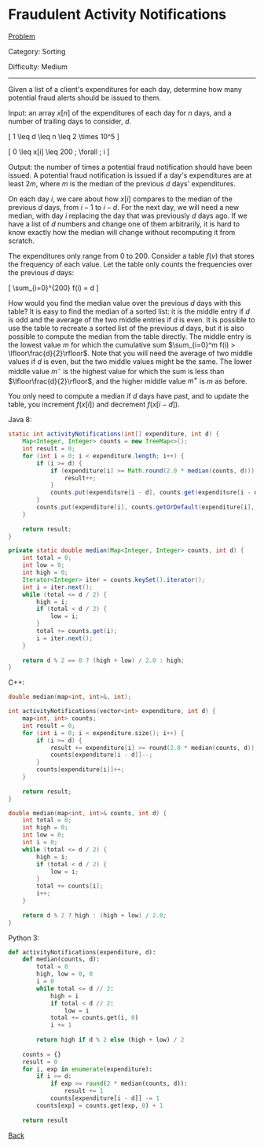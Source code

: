 # Fraudulent Activity Notifications

[Problem](https://www.hackerrank.com/challenges/fraudulent-activity-notifications/problem)

Category: Sorting

Difficulty: Medium

---

Given a list of a client's expenditures for each day, determine how many
potential fraud alerts should be issued to them.

Input: an array $x[n]$ of the expenditures of each day for $n$ days, and a
number of trailing days to consider, $d$.

\[ 1 \leq d \leq n \leq 2 \times 10^5 \]

\[ 0 \leq x[i] \leq 200 \; \forall \; i \]

Output: the number of times a potential fraud notification should have been
issued. A potential fraud notification is issued if a day's expenditures are at
least $2m$, where $m$ is the median of the previous $d$ days' expenditures.

On each day $i$, we care about how $x[i]$ compares to the median of the previous
$d$ days, from $i - 1$ to $i - d$. For the next day, we will need a new median,
with day $i$ replacing the day that was previously $d$ days ago. If we have a
list of $d$ numbers and change one of them arbitrarily, it is hard to know
exactly how the median will change without recomputing it from scratch.

The expenditures only range from 0 to 200. Consider a table $f(v)$ that stores
the frequency of each value. Let the table only counts the frequencies over the
previous $d$ days:

\[ \sum_{i=0}^{200} f(i) = d \]

How would you find the median value over the previous $d$ days with this table?
It is easy to find the median of a sorted list: it is the middle entry if $d$ is
odd and the average of the two middle entries if $d$ is even. It is possible to
use the table to recreate a sorted list of the previous $d$ days, but it is also
possible to compute the median from the table directly. The middle entry is the
lowest value $m$ for which the cumulative sum
$\sum_{i=0}^m f(i) > \lfloor\frac{d}{2}\rfloor$. Note that you will need the
average of two middle values if $d$ is even, but the two middle values might
be the same. The lower middle value $m^-$ is the highest value for which the sum
is less than $\lfloor\frac{d}{2}\rfloor$, and the higher middle value $m^+$ is
$m$ as before.

You only need to compute a median if $d$ days have past, and to update the
table, you increment $f(x[i])$ and decrement $f(x[i - d])$.

Java 8:
```java
static int activityNotifications(int[] expenditure, int d) {
    Map<Integer, Integer> counts = new TreeMap<>();
    int result = 0;
    for (int i = 0; i < expenditure.length; i++) {
        if (i >= d) {
            if (expenditure[i] >= Math.round(2.0 * median(counts, d))) {
                result++;
            }
            counts.put(expenditure[i - d], counts.get(expenditure[i - d]) - 1);
        }
        counts.put(expenditure[i], counts.getOrDefault(expenditure[i], 0) + 1);
    }
    
    return result;
}

private static double median(Map<Integer, Integer> counts, int d) {
    int total = 0;
    int low = 0;
    int high = 0;
    Iterator<Integer> iter = counts.keySet().iterator();
    int i = iter.next();
    while (total <= d / 2) {
        high = i;
        if (total < d / 2) {
            low = i;
        }
        total += counts.get(i);
        i = iter.next();
    }
    
    return d % 2 == 0 ? (high + low) / 2.0 : high;
}
```

C++:
```cpp
double median(map<int, int>&, int);

int activityNotifications(vector<int> expenditure, int d) {
    map<int, int> counts;
    int result = 0;
    for (int i = 0; i < expenditure.size(); i++) {
        if (i >= d) {
            result += expenditure[i] >= round(2.0 * median(counts, d));
            counts[expenditure[i - d]]--;
        }
        counts[expenditure[i]]++;
    }
    
    return result;
}

double median(map<int, int>& counts, int d) {
    int total = 0;
    int high = 0;
    int low = 0;
    int i = 0;
    while (total <= d / 2) {
        high = i;
        if (total < d / 2) {
            low = i;
        }
        total += counts[i];
        i++;
    }
    
    return d % 2 ? high : (high + low) / 2.0;
}
```

Python 3:
```python
def activityNotifications(expenditure, d):
    def median(counts, d):
        total = 0
        high, low = 0, 0
        i = 0
        while total <= d // 2:
            high = i
            if total < d // 2:
                low = i
            total += counts.get(i, 0)
            i += 1
        
        return high if d % 2 else (high + low) / 2
        
    counts = {}
    result = 0
    for i, exp in enumerate(expenditure):
        if i >= d:
            if exp >= round(2 * median(counts, d)):
                result += 1
            counts[expenditure[i - d]] -= 1
        counts[exp] = counts.get(exp, 0) + 1
        
    return result
```

[Back](../../hackerrank.md)
